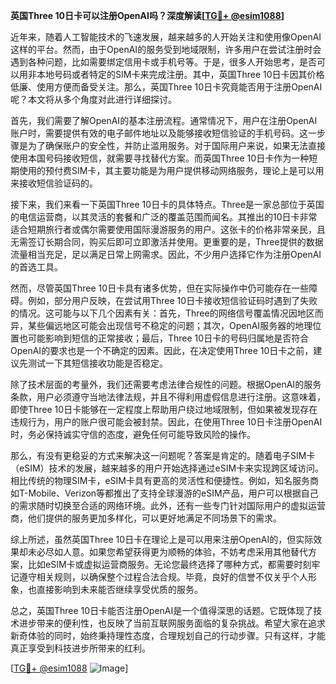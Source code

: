 **英国Three 10日卡可以注册OpenAI吗？深度解读[[TG💪+ @esim1088](https://t.me/s/esim1088)]**

近年来，随着人工智能技术的飞速发展，越来越多的人开始关注和使用像OpenAI这样的平台。然而，由于OpenAI的服务受到地域限制，许多用户在尝试注册时会遇到各种问题，比如需要绑定信用卡或手机号等。于是，很多人开始思考，是否可以用非本地号码或者特定的SIM卡来完成注册。其中，英国Three 10日卡因其价格低廉、使用方便而备受关注。那么，英国Three 10日卡究竟能否用于注册OpenAI呢？本文将从多个角度对此进行详细探讨。

首先，我们需要了解OpenAI的基本注册流程。通常情况下，用户在注册OpenAI账户时，需要提供有效的电子邮件地址以及能够接收短信验证的手机号码。这一步骤是为了确保账户的安全性，并防止滥用服务。对于国际用户来说，如果无法直接使用本国号码接收短信，就需要寻找替代方案。而英国Three 10日卡作为一种短期使用的预付费SIM卡，其主要功能是为用户提供移动网络服务，理论上是可以用来接收短信验证码的。

接下来，我们来看一下英国Three 10日卡的具体特点。Three是一家总部位于英国的电信运营商，以其灵活的套餐和广泛的覆盖范围而闻名。其推出的10日卡非常适合短期旅行者或偶尔需要使用国际漫游服务的用户。这张卡的价格非常亲民，且无需签订长期合同，购买后即可立即激活并使用。更重要的是，Three提供的数据流量相当充足，足以满足日常上网需求。因此，不少用户选择它作为注册OpenAI的首选工具。

然而，尽管英国Three 10日卡具有诸多优势，但在实际操作中仍可能存在一些障碍。例如，部分用户反映，在尝试用Three 10日卡接收短信验证码时遇到了失败的情况。这可能与以下几个因素有关：首先，Three的网络信号覆盖情况因地区而异，某些偏远地区可能会出现信号不稳定的问题；其次，OpenAI服务器的地理位置也可能影响到短信的正常接收；最后，Three 10日卡的号码归属地是否符合OpenAI的要求也是一个不确定的因素。因此，在决定使用Three 10日卡之前，建议先测试一下其短信接收功能是否稳定。

除了技术层面的考量外，我们还需要考虑法律合规性的问题。根据OpenAI的服务条款，用户必须遵守当地法律法规，并且不得利用虚假信息进行注册。这意味着，即使Three 10日卡能够在一定程度上帮助用户绕过地域限制，但如果被发现存在违规行为，用户的账户很可能会被封禁。因此，在使用Three 10日卡注册OpenAI时，务必保持诚实守信的态度，避免任何可能导致风险的操作。

那么，有没有更稳妥的方式来解决这一问题呢？答案是肯定的。随着电子SIM卡（eSIM）技术的发展，越来越多的用户开始选择通过eSIM卡来实现跨区域访问。相比传统的物理SIM卡，eSIM卡具有更高的灵活性和便捷性。例如，知名服务商如T-Mobile、Verizon等都推出了支持全球漫游的eSIM产品，用户可以根据自己的需求随时切换至合适的网络环境。此外，还有一些专门针对国际用户的虚拟运营商，他们提供的服务更加多样化，可以更好地满足不同场景下的需求。

综上所述，虽然英国Three 10日卡在理论上是可以用来注册OpenAI的，但实际效果却未必尽如人意。如果您希望获得更为顺畅的体验，不妨考虑采用其他替代方案，比如eSIM卡或虚拟运营商服务。无论您最终选择了哪种方式，都需要时刻牢记遵守相关规则，以确保整个过程合法合规。毕竟，良好的信誉不仅关乎个人形象，也直接影响到未来能否继续享受优质的服务。

总之，英国Three 10日卡能否注册OpenAI是一个值得深思的话题。它既体现了技术进步带来的便利性，也反映了当前互联网服务面临的复杂挑战。希望大家在追求新奇体验的同时，始终秉持理性态度，合理规划自己的行动步骤。只有这样，才能真正享受到科技进步所带来的红利。

[[TG💪+ @esim1088](https://t.me/s/esim1088) ![Image](https://i.postimg.cc/4NQfJmqS/Snipaste-2025-05-13-00-14-12.png)]